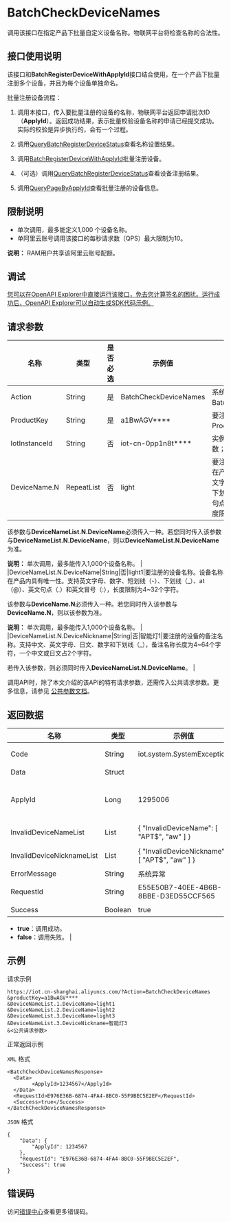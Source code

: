 # BatchCheckDeviceNames

调用该接口在指定产品下批量自定义设备名称。物联网平台将检查名称的合法性。

## 接口使用说明

该接口和**BatchRegisterDeviceWithApplyId**接口结合使用，在一个产品下批量注册多个设备，并且为每个设备单独命名。

批量注册设备流程：

1. 调用本接口，传入要批量注册的设备的名称，物联网平台返回申请批次ID（**ApplyId**）。返回成功结果，表示批量校验设备名称的申请已经提交成功。实际的校验是异步执行的，会有一个过程。

2. 调用[QueryBatchRegisterDeviceStatus](~~69483~~)查看名称设置结果。

3. 调用[BatchRegisterDeviceWithApplyId](~~69514~~)批量注册设备。

4. （可选）调用[QueryBatchRegisterDeviceStatus](~~69483~~)查看设备注册结果。

5. 调用[QueryPageByApplyId](~~69518~~)查看批量注册的设备信息。

## 限制说明

-   单次调用，最多能定义1,000 个设备名称。
-   单阿里云账号调用该接口的每秒请求数（QPS）最大限制为10。

**说明：** RAM用户共享该阿里云账号配额。


## 调试

[您可以在OpenAPI Explorer中直接运行该接口，免去您计算签名的困扰。运行成功后，OpenAPI Explorer可以自动生成SDK代码示例。](https://api.aliyun.com/#product=Iot&api=BatchCheckDeviceNames&type=RPC&version=2018-01-20)

## 请求参数

|名称|类型|是否必选|示例值|描述|
|--|--|----|---|--|
|Action|String|是|BatchCheckDeviceNames|系统规定参数。取值：BatchCheckDeviceNames。 |
|ProductKey|String|是|a1BwAGV\*\*\*\*|要注册的设备所属的产品ProductKey。 |
|IotInstanceId|String|否|iot-cn-0pp1n8t\*\*\*\*|实例ID。公共实例不传此参数；您购买的实例需传入。 |
|DeviceName.N|RepeatList|否|light|要注册的设备名称。设备名称在产品内具有唯一性。支持英文字母、数字、短划线（-）、下划线（\_）、at（@）、英文句点（.）和英文冒号（:），长度限制为4~32个字符。

 该参数与**DeviceNameList.N.DeviceName**必须传入一种。若您同时传入该参数与**DeviceNameList.N.DeviceName**，则以**DeviceNameList.N.DeviceName**为准。

 **说明：** 单次调用，最多能传入1,000个设备名称。 |
|DeviceNameList.N.DeviceName|String|否|light1|要注册的设备名称。设备名称在产品内具有唯一性。支持英文字母、数字、短划线（-）、下划线（\_）、at（@）、英文句点（.）和英文冒号（:），长度限制为4~32个字符。

 该参数与**DeviceName.N**必须传入一种。若您同时传入该参数与**DeviceName.N**，则以该参数为准。

 **说明：** 单次调用，最多能传入1,000个设备名称。 |
|DeviceNameList.N.DeviceNickname|String|否|智能灯1|要注册的设备的备注名称。支持中文、英文字母、日文、数字和下划线（\_），备注名称长度为4~64个字符，一个中文或日文占2个字符。

 若传入该参数，则必须同时传入**DeviceNameList.N.DeviceName**。 |

调用API时，除了本文介绍的该API的特有请求参数，还需传入公共请求参数。更多信息，请参见 [公共参数文档](~~30561~~)。

## 返回数据

|名称|类型|示例值|描述|
|--|--|---|--|
|Code|String|iot.system.SystemException|调用失败时，返回的错误码。更多信息，请参见[错误码](~~87387~~)。 |
|Data|Struct| |返回的数据。 |
|ApplyId|Long|1295006|调用成功时，系统返回的申请批次ID。使用该ApplyId，调用[BatchRegisterDeviceWithApplyId](~~69514~~)接口来批量创建设备。 |
|InvalidDeviceNameList|List|\{ "InvalidDeviceName": \[ "APT$", "aw" \] \}|调用失败时，返回的不合法设备名称列表。 |
|InvalidDeviceNicknameList|List|\{ "InvalidDeviceNickname": \[ "APT$", "aw" \] \}|调用失败时，返回的不合法设备备注名称列表。 |
|ErrorMessage|String|系统异常|调用失败时，返回的出错信息。 |
|RequestId|String|E55E50B7-40EE-4B6B-8BBE-D3ED55CCF565|阿里云为该请求生成的唯一标识符。 |
|Success|Boolean|true|表示是否调用成功。

 -   **true**：调用成功。
-   **false**：调用失败。 |

## 示例

请求示例

```
https://iot.cn-shanghai.aliyuncs.com/?Action=BatchCheckDeviceNames
&productKey=a1BwAGV****
&DeviceNameList.1.DeviceName=light1
&DeviceNameList.2.DeviceName=light2
&DeviceNameList.3.DeviceName=light3
&DeviceNameList.3.DeviceNickname=智能灯3
&<公共请求参数>
```

正常返回示例

`XML` 格式

```
<BatchCheckDeviceNamesResponse>
  <Data>
        <ApplyId>1234567</ApplyId>
  </Data>
  <RequestId>E976E36B-6874-4FA4-8BC0-55F9BEC5E2EF</RequestId>
  <Success>true</Success>
</BatchCheckDeviceNamesResponse>
```

`JSON` 格式

```
{
	"Data": {
		"ApplyId": 1234567
	},
	"RequestId": "E976E36B-6874-4FA4-8BC0-55F9BEC5E2EF",
	"Success": true
}
```

## 错误码

访问[错误中心](https://error-center.alibabacloud.com/status/product/Iot)查看更多错误码。

